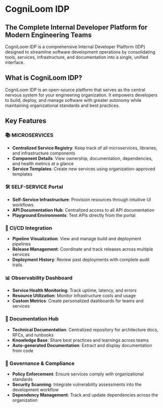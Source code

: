 # CogniLoom IDP

## The Complete Internal Developer Platform for Modern Engineering Teams

CogniLoom IDP is a comprehensive Internal Developer Platform (IDP) designed to streamline software development operations by consolidating tools, services, infrastructure, and documentation into a single, unified interface.

## What is CogniLoom IDP?

CogniLoom IDP is an open-source platform that serves as the central nervous system for your engineering organization. It empowers developers to build, deploy, and manage software with greater autonomy while maintaining organizational standards and best practices.

## Key Features

### 📚 MICROSERVICES

- **Centralized Service Registry**: Keep track of all microservices, libraries, and infrastructure components
- **Component Details**: View ownership, documentation, dependencies, and health metrics at a glance
- **Service Templates**: Create new services using organization-approved templates

### 🛠️ SELF-SERVICE Portal

- **Self-Service Infrastructure**: Provision resources through intuitive UI workflows
- **API Documentation Hub**: Centralized access to all API documentation
- **Playground Environments**: Test APIs directly from the portal

### 🔄 CI/CD Integration

- **Pipeline Visualization**: View and manage build and deployment pipelines
- **Release Management**: Coordinate and track releases across multiple services
- **Deployment History**: Review past deployments with complete audit trails

### 📊 Observability Dashboard

- **Service Health Monitoring**: Track uptime, latency, and errors
- **Resource Utilization**: Monitor infrastructure costs and usage
- **Custom Metrics**: Create personalized dashboards for teams and services

### 📝 Documentation Hub

- **Technical Documentation**: Centralized repository for architecture docs, RFCs, and runbooks
- **Knowledge Base**: Share best practices and learnings across teams
- **Auto-generated Documentation**: Extract and display documentation from code

### 🔐 Governance & Compliance

- **Policy Enforcement**: Ensure services comply with organizational standards
- **Security Scanning**: Integrate vulnerability assessments into the development workflow
- **Dependency Management**: Track and update dependencies across the organization

